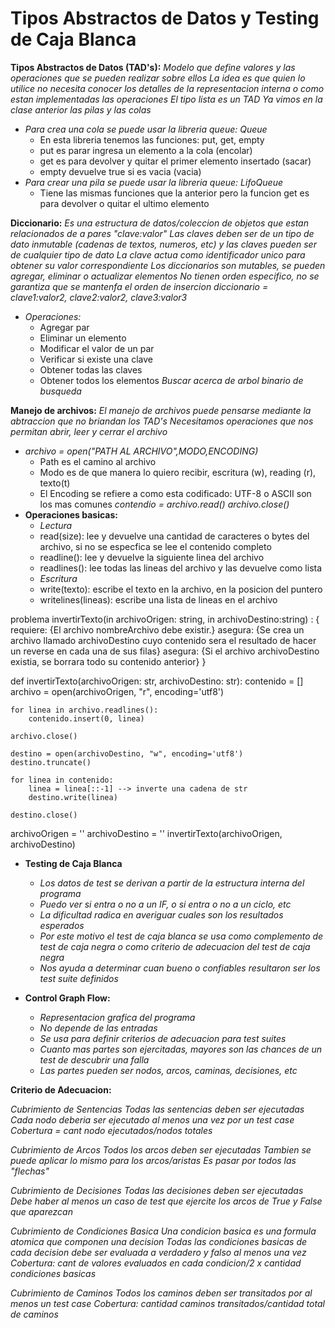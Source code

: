 # Tipos Abstractos de Datos y Testing de Caja Blanca
**Tipos Abstractos de Datos (TAD's):**
*Modelo que define valores y las operaciones que se pueden realizar sobre ellos*
*La idea es que quien lo utilice no necesita conocer los detalles de la representacion interna o como estan implementadas las operaciones*
*El tipo lista es un TAD*
*Ya vimos en la clase anterior las pilas y las colas*
* *Para crea una cola se puede usar la libreria queue: Queue*
    * En esta libreria tenemos las funciones: put, get, empty
    * put es parar ingresa un elemento a la cola (encolar)
    * get es para devolver y quitar el primer elemento insertado (sacar)
    * empty devuelve true si es vacia (vacia)
* *Para crear una pila se puede usar la libreria queue: LifoQueue*
    * Tiene las mismas funciones que la anterior pero la funcion get es para devolver o quitar el ultimo elemento 

**Diccionario:**
*Es una estructura de datos/coleccion de objetos que estan relacionados de a pares "clave:valor"*
*Las claves deben ser de un tipo de dato inmutable (cadenas de textos, numeros, etc) y las claves pueden ser de cualquier tipo de dato*
*La clave actua como identificador unico para obtener su valor correspondiente*
*Los diccionarios son mutables, se pueden agregar, eliminar o actualizar elementos*
*No tienen orden especifico, no se garantiza que se mantenfa el orden de insercion*
*diccionario = clave1:valor2, clave2:valor2, clave3:valor3*
* *Operaciones:*
    * Agregar par
    * Eliminar un elemento
    * Modificar el valor de un par
    * Verificar si existe una clave
    * Obtener todas las claves
    * Obtener todos los elementos
*Buscar acerca de arbol binario de busqueda*

**Manejo de archivos:**
*El manejo de archivos puede pensarse mediante la abtraccion que no briandan los TAD's*
*Necesitamos operaciones que nos permitan abrir, leer y cerrar el archivo*
* *archivo = open("PATH AL ARCHIVO",MODO,ENCODING)*
    * Path es el camino al archivo
    * Modo es de que manera lo quiero recibir, escritura (w), reading (r), texto(t)
    * El Encoding se refiere a como esta codificado: UTF-8 o ASCII son los mas comunes
*contendio = archivo.read()*
*archivo.close()*
* **Operaciones basicas:**
    * *Lectura*
    * read(size): lee y devuelve una cantidad de caracteres o bytes del archivo, si no se especfica se lee el contenido completo
    * readline(): lee y devuelve la siguiente linea del archivo
    * readlines(): lee todas las lineas del archivo y las devuelve como lista
    * *Escritura*
    * write(texto): escribe el texto en la archivo, en la posicion del puntero
    * writelines(lineas): escribe una lista de lineas en el archivo

problema invertirTexto(in archivoOrigen: string, in archivoDestino:string) : {
    requiere: {El archivo nombreArchivo debe existir.}
    asegura: {Se crea un archivo llamado archivoDestino cuyo contenido sera el resultado de hacer un reverse en cada una de sus filas}
    asegura: {Si el archivo archivoDestino existia, se borrara todo su contenido anterior}
}

def invertirTexto(archivoOrigen: str, archivoDestino: str):
    contenido = []
    archivo = open(archivoOrigen, "r", encoding='utf8')
    
    for linea in archivo.readlines():
        contenido.insert(0, linea)
    
    archivo.close()

    destino = open(archivoDestino, "w", encoding='utf8')
    destino.truncate()

    for linea in contenido:
        linea = linea[::-1] --> inverte una cadena de str
        destino.write(linea)
    
    destino.close()

archivoOrigen = ''
archivoDestino = ''
invertirTexto(archivoOrigen, archivoDestino)

* **Testing de Caja Blanca**
    * *Los datos de test se derivan a partir de la estructura interna del programa*
    * *Puedo ver si entra o no a un IF, o si entra o no a un ciclo, etc*
    * *La dificultad radica en averiguar cuales son los resultados esperados*
    * *Por este motivo el test de caja blanca se usa como complemento de test de caja negra o como criterio de adecuacion del test de caja negra*
    * *Nos ayuda a determinar cuan bueno o confiables resultaron ser los test suite definidos*

* **Control Graph Flow:**
    * *Representacion grafica del programa*
    * *No depende de las entradas*
    * *Se usa para definir criterios de adecuacion para test suites*
    * *Cuanto mas partes son ejercitadas, mayores son las chances de un test de descubrir una falla*
    * *Las partes pueden ser nodos, arcos, caminas, decisiones, etc*

**Criterio de Adecuacion:**

*Cubrimiento de Sentencias*
*Todas las sentencias deben ser ejecutadas*
*Cada nodo deberia ser ejecutado al menos una vez por un test case*
*Cobertura = cant nodo ejecutados/nodos totales*

*Cubrimiento de Arcos*
*Todos los arcos deben ser ejecutadas*
*Tambien se puede aplicar lo mismo para los arcos/aristas*
*Es pasar por todos las "flechas"*

*Cubrimiento de Decisiones*
*Todas las decisiones deben ser ejecutadas*
*Debe haber al menos un caso de test que ejercite los arcos de True y False que aparezcan*

*Cubrimiento de Condiciones Basica*
*Una condicion basica es una formula atomica que componen una decision*
*Todas las condiciones basicas de cada decision debe ser evaluada a verdadero y falso al menos una vez*
*Cobertura: cant de valores evaluados en cada condicion/2 x cantidad condiciones basicas*

*Cubrimiento de Caminos*
*Todos los caminos deben ser transitados por al menos un test case*
*Cobertura: cantidad caminos transitados/cantidad total de caminos*
